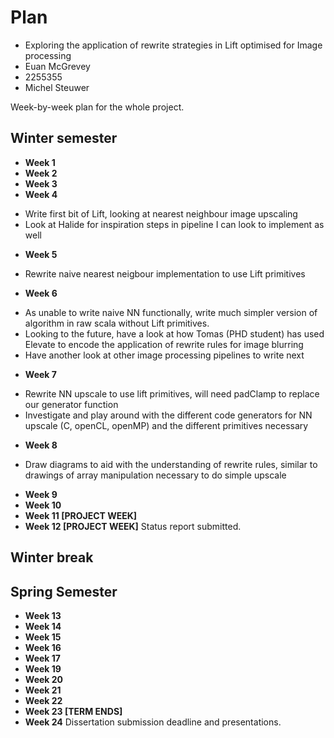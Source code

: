 # Plan

* Exploring the application of rewrite strategies in Lift optimised for Image processing
* Euan McGrevey
* 2255355
* Michel Steuwer

Week-by-week plan for the whole project.

## Winter semester

* **Week 1**
* **Week 2**
* **Week 3**
* **Week 4**
 - Write first bit of Lift, looking at nearest neighbour image upscaling
 - Look at Halide for inspiration steps in pipeline I can look to implement as well

* **Week 5**
 - Rewrite naive nearest neigbour implementation to use Lift primitives

* **Week 6**
 - As unable to write naive NN functionally, write much simpler version of algorithm in raw scala without Lift primitives.
 - Looking to the future, have a look at how Tomas (PHD student) has used Elevate to encode the application of rewrite rules for image blurring
 - Have another look at other image processing pipelines to write next

* **Week 7**
 - Rewrite NN upscale to use lift primitives, will need padClamp to replace our generator function
 - Investigate and play around with the different code generators for NN upscale (C, openCL, openMP) and the different primitives necessary

* **Week 8**
 - Draw diagrams to aid with the understanding of rewrite rules, similar to drawings of array manipulation necessary to do simple upscale

* **Week 9**
* **Week 10**
* **Week 11 [PROJECT WEEK]**
* **Week 12 [PROJECT WEEK]** Status report submitted.

## Winter break

## Spring Semester

* **Week 13**
* **Week 14**
* **Week 15**
* **Week 16**
* **Week 17**
* **Week 19**
* **Week 20**
* **Week 21**
* **Week 22**
* **Week 23 [TERM ENDS]**
* **Week 24** Dissertation submission deadline and presentations.

